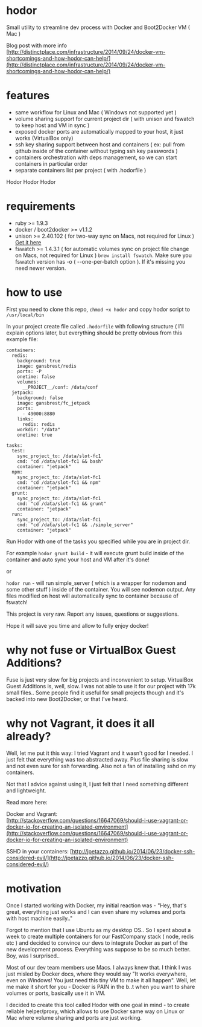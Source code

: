 hodor
=====

Small utility to streamline dev process with Docker and Boot2Docker VM ( Mac )

Blog post with more info [http://distinctplace.com/infrastructure/2014/09/24/docker-vm-shortcomings-and-how-hodor-can-help/](http://distinctplace.com/infrastructure/2014/09/24/docker-vm-shortcomings-and-how-hodor-can-help/)

features
=====
* same workflow for Linux and Mac ( Windows not supported yet )
* volume sharing support for current project dir ( with unison and fswatch to keep host and VM in sync )
* exposed docker ports are automatically mapped to your host, it just works (VirtualBox only)
* ssh key sharing support between host and containers ( ex: pull from github inside of the container without typing ssh key passwords )
* containers orchestration with deps management, so we can start containers in particular order
* separate containers list per project ( with .hodorfile )

Hodor Hodor Hodor

requirements
=====
* ruby >= 1.9.3
* docker / boot2docker >= v1.1.2
* unison >= 2.40.102 ( for two-way sync on Macs, not required for Linux ) [Get it here](https://code.google.com/p/rudix-mountainlion/downloads/detail?name=unison-2.40.102-0.pkg)
* fswatch >= 1.4.3.1 ( for automatic volumes sync on project file change on Macs, not required for Linux ) `brew install fswatch`. Make sure you fswatch version has -o ( --one-per-batch option ). If it's missing you need newer version.

how to use
=====

First you need to clone this repo, `chmod +x hodor` and copy hodor script to `/usr/local/bin`

In your project create file called `.hodorfile` with following structure ( I'll explain options later, but everything should be pretty obvious from this example file:

````
containers:
  redis:
    background: true
    image: gansbrest/redis
    ports: -P
    onetime: false
    volumes:
      __PROJECT__/conf: /data/conf
  jetpack:
    background: false
    image: gansbrest/fc_jetpack
    ports: 
      - 49000:8880
    links:
      redis: redis
    workdir: "/data"
    onetime: true
    
tasks:
  test:
    sync_project_to: /data/slot-fc1
    cmd: "cd /data/slot-fc1 && bash"
    container: "jetpack"
  npm:
    sync_project_to: /data/slot-fc1
    cmd: "cd /data/slot-fc1 && npm"
    container: "jetpack"
  grunt:
    sync_project_to: /data/slot-fc1
    cmd: "cd /data/slot-fc1 && grunt"
    container: "jetpack"
  run:
    sync_project_to: /data/slot-fc1
    cmd: "cd /data/slot-fc1 && ./simple_server"
    container: "jetpack"
````

Run Hodor with one of the tasks you specified while you are in project dir.

For example `hodor grunt build` - it will execute grunt build inside of the container and auto sync your host and VM after it's done!

or

`hodor run` - will run simple_server ( which is a wrapper for nodemon and some other stuff ) inside of the container. You will see nodemon output. Any files modified on host will automatically sync to container because of fswatch!

This project is very raw. Report any issues, questions or suggestions.

Hope it will save you time and allow to fully enjoy docker!


why not fuse or VirtualBox Guest Additions?
=====

Fuse is just very slow for big projects and inconvenient to setup. VirtualBox Guest Additions is, well, slow. I was not able to use it for our project with 17k small files.. Some people find it useful for small projects though and it's backed into new Boot2Docker, or that I've heard.

why not Vagrant, it does it all already?
=====

Well, let me put it this way: I tried Vagrant and it wasn't good for I needed. I just felt that everything was too abstracted away. Plus file sharing is slow and not even sure for ssh forwarding. Also not a fan of installing sshd on my containers.

Not that I advice against using it, I just felt that I need something different and lightweight.

Read more here:

Docker and Vagrant: [http://stackoverflow.com/questions/16647069/should-i-use-vagrant-or-docker-io-for-creating-an-isolated-environment](http://stackoverflow.com/questions/16647069/should-i-use-vagrant-or-docker-io-for-creating-an-isolated-environment)

SSHD in your containers: [http://jpetazzo.github.io/2014/06/23/docker-ssh-considered-evil/](http://jpetazzo.github.io/2014/06/23/docker-ssh-considered-evil/)

motivation
=====

Once I started working with Docker, my initial reaction was - "Hey, that's great, everything just works and I can even share my volumes and ports with host machine easily.." 

Forgot to mention that I use Ubuntu as my desktop OS..  So I spent about a week to create multiple containers for our FastCompany stack ( node, redis etc ) and decided to convince our devs to integrate Docker as part of the new development process. Everything was suppose to be so much better. Boy, was I surprised..

Most of our dev team members use Macs. I always knew that. I think I was just misled by Docker docs, where they would say "It works everywhere, even on Windows! You just need this tiny VM to make it all happen". Well, let me make it short for you - Docker is PAIN in the b..t when you want to share volumes or ports, basically use it in VM.

I decided to create this tool called Hodor with one goal in mind - to create reliable helper/proxy, which allows to use Docker same way on Linux or Mac where volume sharing and ports are just working.
